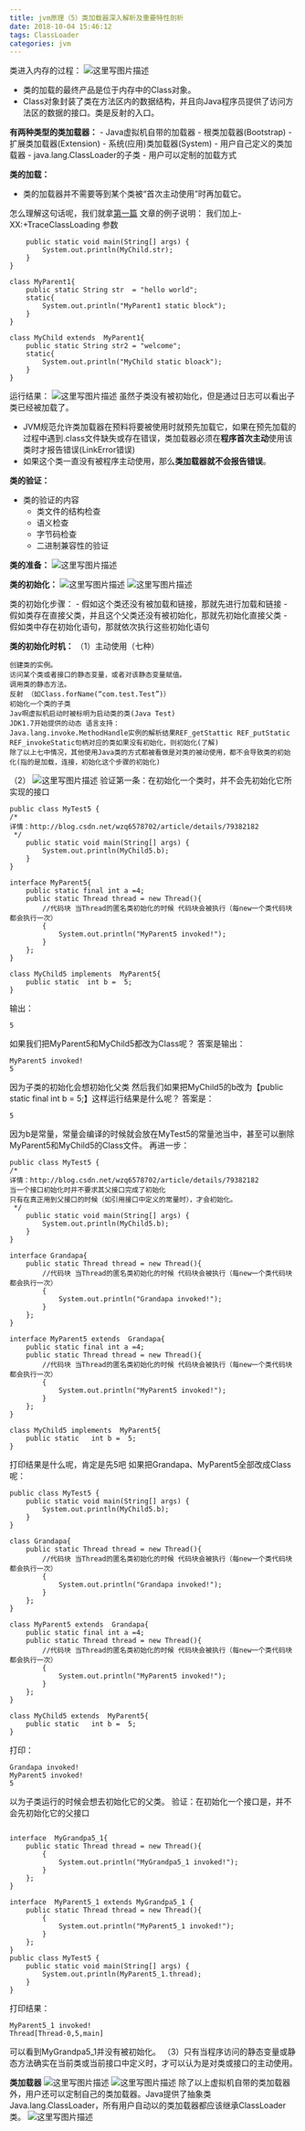 ```yaml
---
title: jvm原理（5）类加载器深入解析及重要特性剖析
date: 2018-10-04 15:46:12
tags: ClassLoader
categories: jvm
---
```


类进入内存的过程：
![这里写图片描述](20180227213145481.png)
<!-- more -->

 - 类的加载的最终产品是位于内存中的Class对象。
 - Class对象封装了类在方法区内的数据结构，并且向Java程序员提供了访问方法区的数据的接口。类是反射的入口。

 **有两种类型的类加载器：**
	 - Java虚拟机自带的加载器
	     - 根类加载器(Bootstrap)
         - 扩展类加载器(Extension)
         - 系统(应用)类加载器(System)
      - 用户自己定义的类加载器
	      - java.lang.ClassLoader的子类
	      - 用户可以定制的加载方式

 **类的加载：**
 - 类的加载器并不需要等到某个类被“首次主动使用”时再加载它。

 怎么理解这句话呢，我们就拿[第一篇](http://blog.csdn.net/wzq6578702/article/details/79369460) 文章的例子说明：
 我们加上-XX:+TraceClassLoading 参数
```
    public static void main(String[] args) {
        System.out.println(MyChild.str);
    }
}

class MyParent1{
    public static String str  = "hello world";
    static{
        System.out.println("MyParent1 static block");
    }
}

class MyChild extends  MyParent1{
    public static String str2 = "welcome";
    static{
        System.out.println("MyChild static bloack");
    }
}
```
运行结果：
![这里写图片描述](20180227215337821.png)
虽然子类没有被初始化，但是通过日志可以看出子类已经被加载了。

 - JVM规范允许类加载器在预料将要被使用时就预先加载它，如果在预先加载的过程中遇到.class文件缺失或存在错误，类加载器必须在**程序首次主动**使用该类时才报告错误(LinkError错误)
 - 如果这个类一直没有被程序主动使用，那么**类加载器就不会报告错误**。

**类的验证：**
- 类的验证的内容
	- 类文件的结构检查
	- 语义检查
	- 字节码检查
	- 二进制兼容性的验证

 **类的准备：**
 ![这里写图片描述](20180227220530519.png)

**类的初始化：**
![这里写图片描述](20180227220751602.png)
![这里写图片描述](20180227220841355.png)

类的初始化步骤：
	- 假如这个类还没有被加载和链接，那就先进行加载和链接
	- 假如类存在直接父类，并且这个父类还没有被初始化，那就先初始化直接父类
	- 假如类中存在初始化语句，那就依次执行这些初始化语句

**类的初始化时机：**
（1）主动使用（七种）

    创建类的实例。
    访问某个类或者接口的静态变量，或者对该静态变量赋值。
    调用类的静态方法。
    反射 （如Class.forName(“com.test.Test”)）
    初始化一个类的子类
    Jav啊虚拟机启动时被标明为启动类的类(Java Test)
    JDK1.7开始提供的动态 语言支持：
    Java.lang.invoke.MethodHandle实例的解析结果REF_getStattic REF_putStatic REF_invokeStatic句柄对应的类如果没有初始化，则初始化(了解)
    除了以上七中情况，其他使用Java类的方式都被看做是对类的被动使用，都不会导致类的初始化(指的是加载，连接，初始化这个步骤的初始化)
（2）
![这里写图片描述](20180227222003415.png)
验证第一条：在初始化一个类时，并不会先初始化它所实现的接口
```
public class MyTest5 {
/*
详情：http://blog.csdn.net/wzq6578702/article/details/79382182
 */
    public static void main(String[] args) {
        System.out.println(MyChild5.b);
    }
}

interface MyParent5{
    public static final int a =4;
    public static Thread thread = new Thread(){
        //代码块 当Thread的匿名类初始化的时候 代码块会被执行（每new一个类代码块都会执行一次）
        {
            System.out.println("MyParent5 invoked!");
        }
    };
}

class MyChild5 implements  MyParent5{
    public static  int b =  5;
}
```
输出：

```
5
```
如果我们把MyParent5和MyChild5都改为Class呢？
答案是输出：
```
MyParent5 invoked!
5
```
因为子类的初始化会想初始化父类
然后我们如果把MyChild5的b改为【public static final  int b =  5;】这样运行结果是什么呢？
答案是：
```
5
```
因为b是常量，常量会编译的时候就会放在MyTest5的常量池当中，甚至可以删除MyParent5和MyChild5的Class文件。
再进一步：

```
public class MyTest5 {
/*
详情：http://blog.csdn.net/wzq6578702/article/details/79382182
当一个接口初始化时并不要求其父接口完成了初始化
只有在真正用到父接口的时候（如引用接口中定义的常量时），才会初始化。
 */
    public static void main(String[] args) {
        System.out.println(MyChild5.b);
    }
}

interface Grandapa{
    public static Thread thread = new Thread(){
        //代码块 当Thread的匿名类初始化的时候 代码块会被执行（每new一个类代码块都会执行一次）
        {
            System.out.println("Grandapa invoked!");
        }
    };
}

interface MyParent5 extends  Grandapa{
    public static final int a =4;
    public static Thread thread = new Thread(){
        //代码块 当Thread的匿名类初始化的时候 代码块会被执行（每new一个类代码块都会执行一次）
        {
            System.out.println("MyParent5 invoked!");
        }
    };
}

class MyChild5 implements  MyParent5{
    public static   int b =  5;
}

```
打印结果是什么呢，肯定是先5吧
如果把Grandapa、MyParent5全部改成Class呢：

```
public class MyTest5 {
    public static void main(String[] args) {
        System.out.println(MyChild5.b);
    }
}

class Grandapa{
    public static Thread thread = new Thread(){
        //代码块 当Thread的匿名类初始化的时候 代码块会被执行（每new一个类代码块都会执行一次）
        {
            System.out.println("Grandapa invoked!");
        }
    };
}

class MyParent5 extends  Grandapa{
    public static final int a =4;
    public static Thread thread = new Thread(){
        //代码块 当Thread的匿名类初始化的时候 代码块会被执行（每new一个类代码块都会执行一次）
        {
            System.out.println("MyParent5 invoked!");
        }
    };
}

class MyChild5 extends  MyParent5{
    public static   int b =  5;
}

```
打印：

```
Grandapa invoked!
MyParent5 invoked!
5
```
以为子类运行的时候会想去初始化它的父类。
验证：在初始化一个接口是，并不会先初始化它的父接口

```

interface  MyGrandpa5_1{
    public static Thread thread = new Thread(){
        {
            System.out.println("MyGrandpa5_1 invoked!");
        }
    };
}

interface  MyParent5_1 extends MyGrandpa5_1 {
    public static Thread thread = new Thread(){
        {
            System.out.println("MyParent5_1 invoked!");
        }
    };
}
public class MyTest5 {
    public static void main(String[] args) {
        System.out.println(MyParent5_1.thread);
    }
}
```
打印结果：
```
MyParent5_1 invoked!
Thread[Thread-0,5,main]
```
可以看到MyGrandpa5_1并没有被初始化。
（3）只有当程序访问的静态变量或静态方法确实在当前类或当前接口中定义时，才可以认为是对类或接口的主动使用。

**类加载器**
![这里写图片描述](20180227222516574.png)
![这里写图片描述](20180227222758348.png)
除了以上虚拟机自带的类加载器外，用户还可以定制自己的类加载器。Java提供了抽象类Java.lang.ClassLoader，所有用户自动以的类加载器都应该继承ClassLoader类。
![这里写图片描述](20180227223057487.png)
